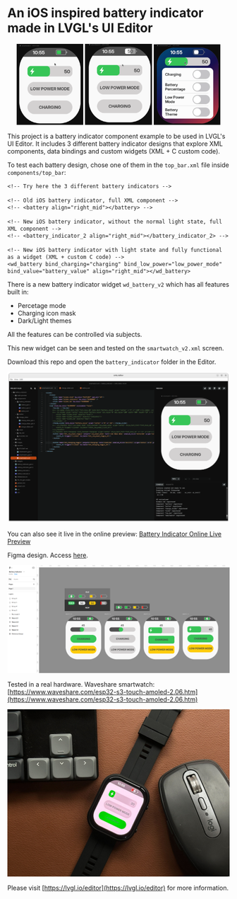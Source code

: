 # An iOS inspired battery indicator made in LVGL's UI Editor

<!-- ![alt text](repo_assets/battery_indicator.gif)
![alt text](repo_assets/battery_indicator_widget.gif) -->

<p align="center">
  <img src="repo_assets/battery_indicator.gif" width="30%"/>
  <img src="repo_assets/battery_indicator_widget.gif" width="30%"/>
  <img src="repo_assets/battery_indicator_widget_v2.gif" width="30%"/>
</p>

This project is a battery indicator component example to be used in LVGL's UI Editor.
It includes 3 different battery indicator designs that explore XML components, data bindings and custom widgets (XML + C custom code).

To test each battery design, chose one of them in the `top_bar.xml` file inside `components/top_bar`:
```
<!-- Try here the 3 different battery indicators -->

<!-- Old iOS battery indicator, full XML component -->
<!-- <battery align="right_mid"></battery> -->

<!-- New iOS battery indicator, without the normal light state, full XML component -->
<!-- <battery_indicator_2 align="right_mid"></battery_indicator_2> -->

<!-- New iOS battery indicator with light state and fully functional as a widget (XML + custom C code) -->
<wd_battery bind_charging="charging" bind_low_power="low_power_mode" bind_value="battery_value" align="right_mid"></wd_battery>
```

There is a new battery indicator widget `wd_battery_v2` which has all features built in:
- Percetage mode
- Charging icon mask
- Dark/Light themes

All the features can be controlled via subjects.

This new widget can be seen and tested on the `smartwatch_v2.xml` screen.

Download this repo and open the `battery_indicator` folder in the Editor.

![alt text](repo_assets/battery_indicator_editor.png)

You can also see it live in the online preview: [Battery Indicator Online Live Preview](https://viewer.lvgl.io/?repo=https://github.com/giobauermeister/battery-indicator-lvgl-editor/tree/main/battery_indicator)

Figma design. Access [here](https://www.figma.com/design/HVvM9m0egZy0wYZDLKKPTA/Battery-Indicator).

![alt text](repo_assets/battery_indicator_figma.png)

Tested in a real hardware. Waveshare smartwatch: [https://www.waveshare.com/esp32-s3-touch-amoled-2.06.htm](https://www.waveshare.com/esp32-s3-touch-amoled-2.06.htm)

![alt text](repo_assets/smartwatch.jpg)

Please visit [https://lvgl.io/editor](https://lvgl.io/editor) for more information.

